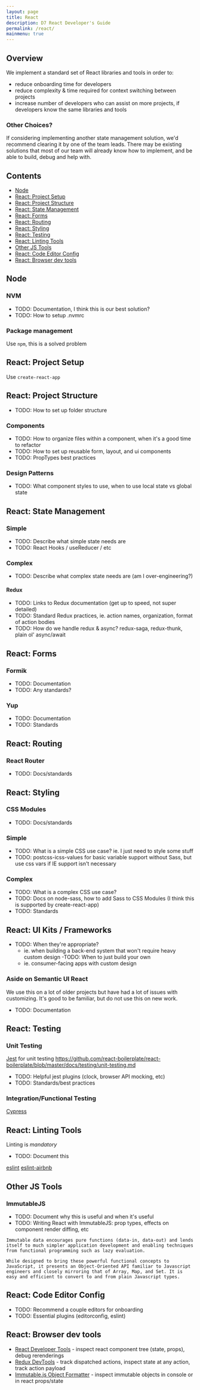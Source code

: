 ```yaml
---
layout: page
title: React
description: D7 React Developer's Guide
permalink: /react/
mainmenu: true
---
```


## Overview

We implement a standard set of React libraries and tools in order to:

- reduce onboarding time for developers
- reduce complexity & time required for context switching between projects
- increase number of developers who can assist on more projects, if developers know the same libraries and tools

### Other Choices?

If considering implementing another state management solution, we'd recommend clearing it by one of the team leads. There may be existing solutions that most of our team will already know how to implement, and be able to build, debug and help with.

## Contents

- [Node](##node)
- [React: Project Setup](##react-project-setup)
- [React: Project Structure](##react-project-structure)
- [React: State Management](##react-state-management)
- [React: Forms](##react-forms)
- [React: Routing](##react-routing)
- [React: Styling](##react-styling)
- [React: Testing](##react-testing)
- [React: Linting Tools](##react-linting-tools)
- [Other JS Tools](##other-js-tools)
- [React: Code Editor Config](##react-code-editor-config)
- [React: Browser dev tools](##react-browser-dev-tools)

## Node

### NVM
- TODO: Documentation, I think this is our best solution?
- TODO: How to setup .nvmrc

### Package management
Use `npm`, this is a solved problem

## React: Project Setup
Use `create-react-app`

## React: Project Structure
- TODO: How to set up folder structure

### Components
- TODO: How to organize files within a component, when it's a good time to refactor
- TODO: How to set up reusable form, layout, and ui components
- TODO: PropTypes best practices

### Design Patterns
- TODO: What component styles to use, when to use local state vs global state

## React: State Management

### Simple
- TODO: Describe what simple state needs are
- TODO: React Hooks / useReducer / etc

### Complex
- TODO: Describe what complex state needs are (am I over-engineering?)

#### Redux
- TODO: Links to Redux documentation (get up to speed, not super detailed)
- TODO: Standard Redux practices, ie. action names, organization, format of action bodies
- TODO: How do we handle redux & async? redux-saga, redux-thunk, plain ol' async/await

## React: Forms

### Formik
- TODO: Documentation
- TODO: Any standards?

### Yup
- TODO: Documentation
- TODO: Standards

## React: Routing

### React Router
- TODO: Docs/standards
 
## React: Styling

### CSS Modules
- TODO: Docs/standards

### Simple
- TODO: What is a simple CSS use case? ie. I just need to style some stuff
- TODO: postcss-icss-values for basic variable support without Sass, but use css vars if IE support isn't necessary

### Complex
- TODO: What is a complex CSS use case?
- TODO: Docs on node-sass, how to add Sass to CSS Modules (I think this is supported by create-react-app)
- TODO: Standards
 
## React: UI Kits / Frameworks
- TODO: When they're appropriate?
  - ie. when building a back-end system that won't require heavy custom design
-TODO: When to just build your own
  - ie. consumer-facing apps with custom design
    
### Aside on Semantic UI React
We use this on a lot of older projects but have had a lot of issues with customizing. It's good to be familiar, but do not use this on new work.
- TODO: Documentation

## React: Testing

### Unit Testing

[Jest](https://facebook.github.io/jest/) for unit testing
https://github.com/react-boilerplate/react-boilerplate/blob/master/docs/testing/unit-testing.md

- TODO: Helpful jest plugins (clock, browser API mocking, etc)
- TODO: Standards/best practices

### Integration/Functional Testing
[Cypress](https://www.cypress.io/)

## React: Linting Tools
Linting is *mandatory*
- TODO: Document this

[eslint](#TODO)
[eslint-airbnb](#TODO)

## Other JS Tools

### ImmutableJS
- TODO: Document why this is useful and when it's useful
- TODO: Writing React with ImmutableJS: prop types, effects on component render diffing, etc

```
Immutable data encourages pure functions (data-in, data-out) and lends itself to much simpler application development and enabling techniques from functional programming such as lazy evaluation.

While designed to bring these powerful functional concepts to JavaScript, it presents an Object-Oriented API familiar to Javascript engineers and closely mirroring that of Array, Map, and Set. It is easy and efficient to convert to and from plain Javascript types.
```

## React: Code Editor Config
- TODO: Recommend a couple editors for onboarding
- TODO: Essential plugins (editorconfig, eslint)

## React: Browser dev tools
- [React Developer Tools](https://chrome.google.com/webstore/detail/react-developer-tools/fmkadmapgofadopljbjfkapdkoienihi?hl=en) - inspect react component tree (state, props), debug rerenderings
- [Redux DevTools](https://chrome.google.com/webstore/detail/redux-devtools/lmhkpmbekcpmknklioeibfkpmmfibljd?hl=en) - track dispatched actions, inspect state at any action, track action payload
- [Immutable.js Object Formatter](https://chrome.google.com/webstore/detail/immutablejs-object-format/hgldghadipiblonfkkicmgcbbijnpeog?hl=en) - inspect immutable objects in console or in react props/state
